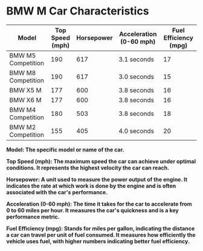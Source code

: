 # BMW M Car Characteristics

| Model              | Top Speed (mph) | Horsepower | Acceleration (0-60 mph) | Fuel Efficiency (mpg) |
|--------------------|-----------------|------------|-------------------------|-----------------------|
| BMW M5 Competition | 190             | 617        | 3.1 seconds             | 17                    |
| BMW M8 Competition | 190             | 617        | 3.0 seconds             | 15                    |
| BMW X5 M           | 177             | 600        | 3.8 seconds             | 16                    |
| BMW X6 M           | 177             | 600        | 3.8 seconds             | 16                    |
| BMW M4 Competition | 180             | 503        | 3.8 seconds             | 18                    |
| BMW M2 Competition | 155             | 405        | 4.0 seconds             | 20                    |

**Model: The specific model or name of the car.**

**Top Speed (mph): The maximum speed the car can achieve under optimal conditions. It represents the highest velocity the car can reach.**

**Horsepower: A unit used to measure the power output of the engine. It indicates the rate at which work is done by the engine and is often associated with the car's performance.**

**Acceleration (0-60 mph): The time it takes for the car to accelerate from 0 to 60 miles per hour. It measures the car's quickness and is a key performance metric.**

**Fuel Efficiency (mpg): Stands for miles per gallon, indicating the distance a car can travel per unit of fuel consumed. It measures how efficiently the vehicle uses fuel, with higher numbers indicating better fuel efficiency.**